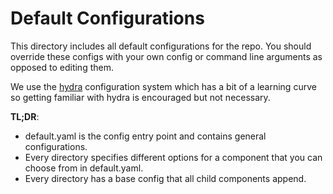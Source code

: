 # Default Configurations
This directory includes all default configurations for the repo. You should override these configs with your own config or command line arguments as opposed to editing them.

We use the [hydra](https://hydra.cc/docs/intro/) configuration system which has a bit of a learning curve so getting familiar with hydra is encouraged but not necessary.

**TL;DR**:
- default.yaml is the config entry point and contains general configurations.
- Every directory specifies different options for a component that you can choose from in default.yaml.
- Every directory has a base config that all child components append.
